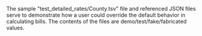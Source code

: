 The sample "test_detailed_rates/County.tsv" file and referenced JSON files serve to demonstrate how a user could override the default behavior in calculating bills.
The contents of the files are demo/test/fake/fabricated values.

